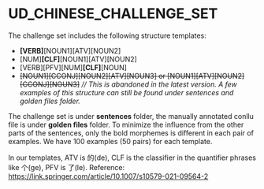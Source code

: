 # UD_CHINESE_CHALLENGE_SET

The challenge set includes the following structure templates:
- **[VERB]**[NOUN1][ATV][NOUN2]
- [NUM]**[CLF]**[NOUN1][ATV][NOUN2]
- [VERB][PFV][NUM]**[CLF]**[NOUN]
- ~~[NOUN1][CCONJ][NOUN2][ATV][NOUN3] or [NOUN1][ATV][NOUN2][CCONJ][NOUN3]~~ *// This is abandoned in the latest version. A few examples of this structure can still be found under sentences and golden files folder.*

The challenge set is under **sentences** folder, the manually annotated conllu file is under **golden files** folder. To minimize the influence from the other parts of the sentences, only the bold morphemes is different in each pair of examples. We have 100 examples (50 pairs) for each template.

In our templates, ATV is 的(de), CLF is the classifier in the quantifier phrases like 个(ge), PFV is 了(le). Reference: https://link.springer.com/article/10.1007/s10579-021-09564-2


